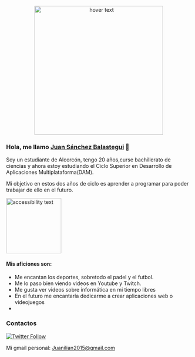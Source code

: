 <p align="center">
  <img src="http://www.abcpedia.com/wp-content/uploads/2015/09/codigo-binario-ceros-y-unos.gif" width="350"  title="hover text">

### Hola, me llamo [Juan Sánchez Balastegui][website] 👋
Soy un estudiante de Alcorcón, tengo 20 años,curse bachillerato de ciencias y ahora estoy estudiando el Ciclo Superior en Desarrollo de Aplicaciones Multiplataforma(DAM).

Mi objetivo en estos dos años de ciclo es aprender a programar para poder trabajar de ello en el futuro.

<p align="left">

  <img src="https://cdn.discordapp.com/attachments/886222897851531265/894274968806912031/my-octocat-1633282083313.png" width="150" alt="accessibility text">
</p>

#### Mis aficiones son:

- Me encantan los deportes, sobretodo el padel y el futbol.
- Me lo paso bien viendo videos en Youtube y Twitch.
- Me gusta ver videos sobre informática en mi tiempo libres
- En el futuro me encantaría dedicarme a crear aplicaciones web o videojuegos
- 

### Contactos
[![Twitter Follow](https://img.shields.io/twitter/follow/JuanBalas?color=%231DA1F2&logo=twitter&style=for-the-badge)](https://twitter.com/JuanBalas)

Mi gmail personal: Juanilian2015@gmail.com

<!--LINKS-->

[website]: https://github.com/JuanBalas.com/


